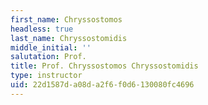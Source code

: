 ```yaml
---
first_name: Chryssostomos
headless: true
last_name: Chryssostomidis
middle_initial: ''
salutation: Prof.
title: Prof. Chryssostomos Chryssostomidis
type: instructor
uid: 22d1587d-a08d-a2f6-f0d6-130080fc4696
---
```

